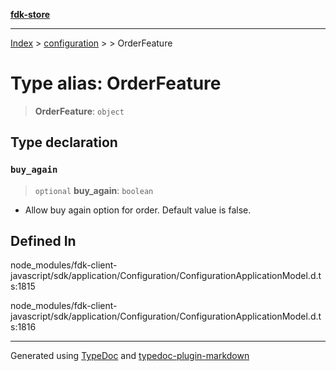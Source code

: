 [**fdk-store**](../../../README.md)
***

[Index](../../../API.md) > [configuration](../../README.md) > [<internal>](../README.md) > OrderFeature

# Type alias: OrderFeature

> **OrderFeature**: `object`

## Type declaration

### `buy_again`

> `optional` **buy\_again**: `boolean`

- Allow buy again option for order. Default
value is false.

## Defined In

node\_modules/fdk-client-javascript/sdk/application/Configuration/ConfigurationApplicationModel.d.ts:1815

node\_modules/fdk-client-javascript/sdk/application/Configuration/ConfigurationApplicationModel.d.ts:1816

***
Generated using [TypeDoc](https://typedoc.org/) and [typedoc-plugin-markdown](https://www.npmjs.com/package/typedoc-plugin-markdown)
